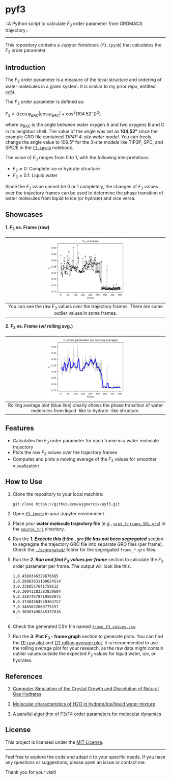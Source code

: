 # pyf3
::A Python script to calculate $F_3$ order parameter from GROMACS trajectory::

----

This repository contains a Jupyter Notebook (`f3.ipynb`) that calculates the $F_3$ order parameter.

## Introduction

The $F_3$ order parameter is a measure of the local structure and ordering of water molecules in a given system. It is simliar to my prior repo, entitled [`pyf4`](https://github.com/wjgoarxiv/pyf4/). 

The $F_3$ order parameter is defined as:

$F_3 = \langle (\cos\varphi_{BAC}|\cos\varphi_{BAC}| + \cos^2(104.52^{\circ}))^2 \rangle$

where $\varphi_{BAC}$ is the angle between water oxygen A and two oxygens B and C in its neighbor shell. The value of the angle was set as __104.52°__ since the example GRO file contained _TIP4P 4-site water model_. You can freely change the angle value to 109.5° for the 3-site models like TIP3P, SPC, and SPC/E in the [`f3.ipynb`](f3.ipynb) notebook.

The value of $F_3$ ranges from 0 to 1, with the following interpretations:
- $F_3 \approx 0$: Complete ice or hydrate structure
- $F_3 \approx 0.1$: Liquid water

Since the $F_3$ value cannot be 0 or 1 completely, the changes of $F_3$ values over the trajectory frames can be used to determine the phase transition of water molecules from liquid to ice (or hydrate) and vice versa. 

## Showcases

#### **1. $F_3$ vs. Frame (raw)**
| <img src='f3_vs_frame_raw.png' width=50%> |
|:---:|
| You can see the raw $F_3$ values over the trajectory frames. There are some outlier values in some frames. |

#### **2. $F_3$ vs. Frame (w/ rolling avg.)**
| <img src='f3_vs_frame_rolling.png' width=50%> |
|:---:|
| Rolling average plot (blue line) clearly shows the phase transition of water molecules from liquid-like to hydrate-like structure. |

## Features

- Calculates the $F_3$ order parameter for each frame in a water molecule trajectory
- Plots the raw $F_3$ values over the trajectory frames
- Computes and plots a moving average of the $F_3$ values for smoother visualization

## How to Use
1. Clone the repository to your local machine:
    ```shell
    git clone https://github.com/wjgoarxiv/pyf3.git
    ```

2. Open [`f3.ipynb`](f3.ipynb) in your Jupyter environment.
3. Place your **water molecule trajectory file** (e.g., [`prod_trjconv_SOL.gro`](source_trj/prod_trjconv_SOL.gro)) in the [`source_trj`](source_trj) directory.
4. Run the _**1. Execute this if the `.gro` file has not been segregated**_ section to segregate the trajectory GRO file into separate GRO files (per frame). Check the [`./segregated/`](segregated) folder for the segregated `frame_*.gro` files.
5. Run the _**2. Run and find $F_3$ values per frame**_ section to calculate the $F_3$ order parameter per frame. The output will look like this:
    ```CSV
    1,0.4389346229676665
    2,0.28983631108624514
    3,0.3388557641759112
    4,0.30041182383830684
    5,0.32874678710502075
    6,0.37484584539364757
    7,0.3465822660775157
    8,0.36003490845337816
    ...
    ```
6. Check the generated CSV file named [`frame_f3_values.csv`](frame_f3_values.csv).
7. Run the **3. Plot $F_3$ - frame graph** section to generate plots. You can find the [(1) raw plot](f3_vs_frame_raw.png) and [(2) rolling average plot](f3_vs_frame_rolling.png). It is recommended to use the rolling average plot for your research, as the raw data might contain outlier values outside the expected $F_3$ values for liquid water, ice, or hydrates.

## References

1. [Computer Simulation of the Crystal Growth and Dissolution of Natural Gas Hydrates](https://doi.org/10.1111/j.1749-6632.1994.tb38833.x)

2. [Molecular characteristics of H2O in hydrate/ice/liquid water mixture](https://doi.org/10.1142/S0217979215501854)

3. [A parallel algorithm of F3/F4 order parameters for molecular dynamics](https://zenodo.org/records/5528381)

## License

This project is licensed under the [MIT License](LICENSE).

-------

Feel free to explore the code and adapt it to your specific needs. If you have any questions or suggestions, please open an issue or contact me.

Thank you for your visit!